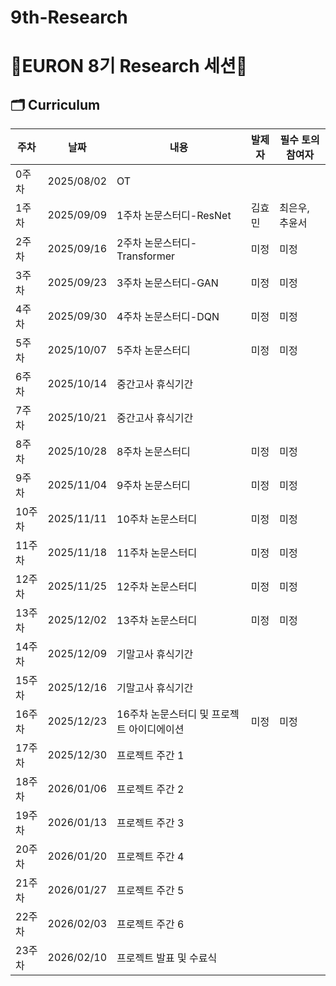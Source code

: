 # 9th-Research
# 🐥EURON 8기 Research 세션🐥

## 🗂️ Curriculum
|주차|날짜|내용|발제자|필수 토의 참여자
|---|---|---|---|---|
|0주차|2025/08/02|OT||	
|1주차|2025/09/09|1주차 논문스터디-ResNet|김효민|최은우, 추윤서|
|2주차|2025/09/16|2주차 논문스터디-Transformer|미정|미정|
|3주차|2025/09/23|3주차 논문스터디-GAN|미정|미정|
|4주차|2025/09/30|4주차 논문스터디-DQN|미정|미정|
|5주차|2025/10/07|5주차 논문스터디|미정|미정|
|6주차|2025/10/14|중간고사 휴식기간|||
|7주차|2025/10/21|중간고사 휴식기간|||
|8주차|2025/10/28|8주차 논문스터디|미정|미정|
|9주차|2025/11/04|9주차 논문스터디|미정|미정|
|10주차|2025/11/11|10주차 논문스터디|미정|미정|
|11주차|2025/11/18|11주차 논문스터디|미정|미정|
|12주차|2025/11/25|12주차 논문스터디|미정|미정|
|13주차|2025/12/02|13주차 논문스터디|미정|미정|
|14주차|2025/12/09|기말고사 휴식기간|||
|15주차|2025/12/16|기말고사 휴식기간|||
|16주차|2025/12/23|16주차 논문스터디 및 프로젝트 아이디에이션|미정|미정|
|17주차|2025/12/30|프로젝트 주간 1	
|18주차|2026/01/06|프로젝트 주간 2	
|19주차|2026/01/13|프로젝트 주간 3	
|20주차|2026/01/20|프로젝트 주간 4	
|21주차|2026/01/27|프로젝트 주간 5	
|22주차|2026/02/03|프로젝트 주간 6
|23주차|2026/02/10|프로젝트 발표 및 수료식|||
